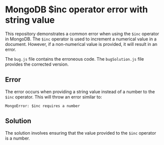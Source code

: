# MongoDB $inc operator error with string value
This repository demonstrates a common error when using the `$inc` operator in MongoDB. The `$inc` operator is used to increment a numerical value in a document. However, if a non-numerical value is provided, it will result in an error.

The `bug.js` file contains the erroneous code. The `bugSolution.js` file provides the corrected version.

## Error
The error occurs when providing a string value instead of a number to the `$inc` operator.  This will throw an error similar to:
```
MongoError: $inc requires a number
```
## Solution
The solution involves ensuring that the value provided to the `$inc` operator is a number.